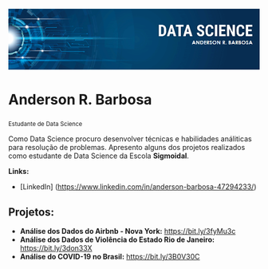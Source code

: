 <p align = "center">
  <img src = "https://github.com/AndersonBarbosa10/projetos_data_science/blob/main/banner_ds.png">
 </p>
 
# Anderson R. Barbosa
<sub> Estudante de Data Science</sub>

Como Data Science procuro desenvolver técnicas e habilidades análiticas para resolução de problemas. Apresento alguns dos projetos realizados como estudante de Data Science da Escola **Sigmoidal**.

**Links:**
* [LinkedIn] (https://www.linkedin.com/in/anderson-barbosa-47294233/)

## Projetos:

* **Análise dos Dados do Airbnb - Nova York:** https://bit.ly/3fyMu3c
* **Análise dos Dados de Violência do Estado Rio de Janeiro:** https://bit.ly/3don33X
* **Análise do COVID-19 no Brasil:** https://bit.ly/3B0V30C
